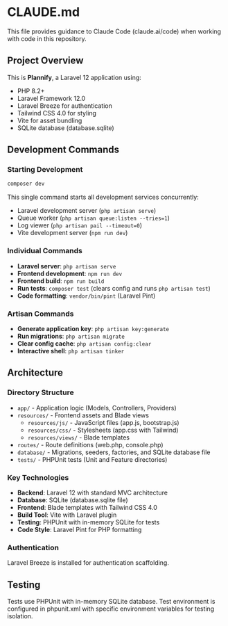 # CLAUDE.md

This file provides guidance to Claude Code (claude.ai/code) when working with code in this repository.

## Project Overview

This is **Plannify**, a Laravel 12 application using:

- PHP 8.2+
- Laravel Framework 12.0
- Laravel Breeze for authentication
- Tailwind CSS 4.0 for styling
- Vite for asset bundling
- SQLite database (database.sqlite)

## Development Commands

### Starting Development

```bash
composer dev
```

This single command starts all development services concurrently:

- Laravel development server (`php artisan serve`)
- Queue worker (`php artisan queue:listen --tries=1`)
- Log viewer (`php artisan pail --timeout=0`)
- Vite development server (`npm run dev`)

### Individual Commands

- **Laravel server**: `php artisan serve`
- **Frontend development**: `npm run dev`
- **Frontend build**: `npm run build`
- **Run tests**: `composer test` (clears config and runs `php artisan test`)
- **Code formatting**: `vendor/bin/pint` (Laravel Pint)

### Artisan Commands

- **Generate application key**: `php artisan key:generate`
- **Run migrations**: `php artisan migrate`
- **Clear config cache**: `php artisan config:clear`
- **Interactive shell**: `php artisan tinker`

## Architecture

### Directory Structure

- `app/` - Application logic (Models, Controllers, Providers)
- `resources/` - Frontend assets and Blade views
    - `resources/js/` - JavaScript files (app.js, bootstrap.js)
    - `resources/css/` - Stylesheets (app.css with Tailwind)
    - `resources/views/` - Blade templates
- `routes/` - Route definitions (web.php, console.php)
- `database/` - Migrations, seeders, factories, and SQLite database file
- `tests/` - PHPUnit tests (Unit and Feature directories)

### Key Technologies

- **Backend**: Laravel 12 with standard MVC architecture
- **Database**: SQLite (database.sqlite file)
- **Frontend**: Blade templates with Tailwind CSS 4.0
- **Build Tool**: Vite with Laravel plugin
- **Testing**: PHPUnit with in-memory SQLite for tests
- **Code Style**: Laravel Pint for PHP formatting

### Authentication

Laravel Breeze is installed for authentication scaffolding.

## Testing

Tests use PHPUnit with in-memory SQLite database. Test environment is configured in phpunit.xml with specific environment variables for testing isolation.
